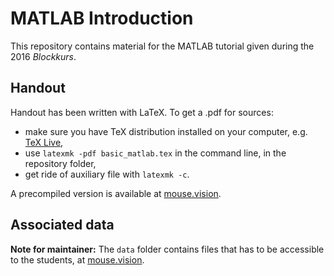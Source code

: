 # MATLAB Introduction

This repository contains material for the MATLAB tutorial given during the 2016
*Blockkurs*.


## Handout

Handout has been written with LaTeX. To get a .pdf for sources:

- make sure you have TeX distribution installed on your computer, e.g.
  [TeX Live](https://www.tug.org/texlive/),
- use `latexmk -pdf basic_matlab.tex` in the command line, in the repository
  folder,
- get ride of auxiliary file with `latexmk -c`.

A precompiled version is available at
[mouse.vision](http://mouse.vision/basic_matlab.pdf).


## Associated data

**Note for maintainer:** The `data` folder contains files that has to be
accessible to the students, at [mouse.vision](http://mouse.vision).